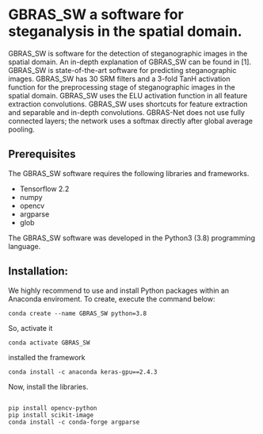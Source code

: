 # GBRAS_SW a software for steganalysis in the spatial domain.
GBRAS_SW is software for the detection of steganographic images in the spatial domain. An in-depth explanation of GBRAS_SW can be found in [1]. GBRAS_SW is state-of-the-art software for predicting steganographic images. GBRAS_SW has 30 SRM filters and a 3-fold TanH activation function for the preprocessing stage of steganographic images in the spatial domain. GBRAS_SW uses the ELU activation function in all feature extraction convolutions. GBRAS_SW uses shortcuts for feature extraction and separable and in-depth convolutions. GBRAS-Net does not use fully connected layers; the network uses a softmax directly after global average pooling.
## Prerequisites
The GBRAS_SW software requires the following libraries and frameworks.

- Tensorflow 2.2
-	numpy 
- opencv 
- argparse
- glob

The GBRAS_SW software was developed in the Python3 (3.8) programming language.
## Installation:
We highly recommend to use and install Python packages within an Anaconda enviroment. To create, execute the command below:
```
conda create --name GBRAS_SW python=3.8
```
So, activate it
```
conda activate GBRAS_SW 
```
installed the framework
```
conda install -c anaconda keras-gpu==2.4.3

```
Now, install the libraries.
```

pip install opencv-python
pip install scikit-image
conda install -c conda-forge argparse
```
## 

